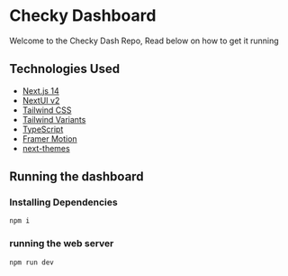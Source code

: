# Checky Dashboard

Welcome to the Checky Dash Repo, Read below on how to get it running

## Technologies Used

- [Next.js 14](https://nextjs.org/docs/getting-started)
- [NextUI v2](https://nextui.org/)
- [Tailwind CSS](https://tailwindcss.com/)
- [Tailwind Variants](https://tailwind-variants.org)
- [TypeScript](https://www.typescriptlang.org/)
- [Framer Motion](https://www.framer.com/motion/)
- [next-themes](https://github.com/pacocoursey/next-themes)

## Running the dashboard

### Installing Dependencies
`npm i`
### running the web server
`npm run dev`
